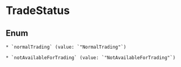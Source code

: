 
# TradeStatus

## Enum


    * `normalTrading` (value: `"NormalTrading"`)

    * `notAvailableForTrading` (value: `"NotAvailableForTrading"`)



